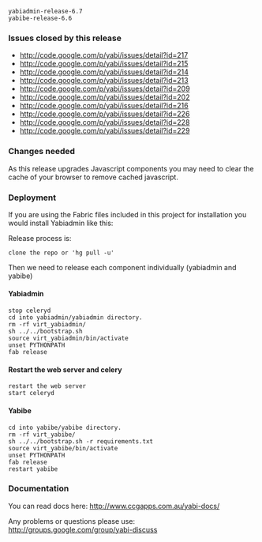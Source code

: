 
```
yabiadmin-release-6.7
yabibe-release-6.6
```

### Issues closed by this release ###

  * http://code.google.com/p/yabi/issues/detail?id=217
  * http://code.google.com/p/yabi/issues/detail?id=215
  * http://code.google.com/p/yabi/issues/detail?id=214
  * http://code.google.com/p/yabi/issues/detail?id=213
  * http://code.google.com/p/yabi/issues/detail?id=209
  * http://code.google.com/p/yabi/issues/detail?id=202
  * http://code.google.com/p/yabi/issues/detail?id=216
  * http://code.google.com/p/yabi/issues/detail?id=226
  * http://code.google.com/p/yabi/issues/detail?id=228
  * http://code.google.com/p/yabi/issues/detail?id=229


### Changes needed ###

As this release upgrades Javascript components you may need to clear the cache of your browser to remove cached javascript.

### Deployment ###
If you are using the Fabric files included in this project for installation you would install Yabiadmin like this:

Release process is:

```
clone the repo or 'hg pull -u'
```

Then we need to release each component individually (yabiadmin and yabibe)

#### Yabiadmin ####

```
stop celeryd
cd into yabiadmin/yabiadmin directory.
rm -rf virt_yabiadmin/
sh ../../bootstrap.sh
source virt_yabiadmin/bin/activate
unset PYTHONPATH
fab release
```


#### Restart the web server and celery ####

```
restart the web server
start celeryd
```

#### Yabibe ####

```
cd into yabibe/yabibe directory.
rm -rf virt_yabibe/
sh ../../bootstrap.sh -r requirements.txt
source virt_yabibe/bin/activate
unset PYTHONPATH
fab release
restart yabibe
```


### Documentation ###
You can read docs here: http://www.ccgapps.com.au/yabi-docs/

Any problems or questions please use:
http://groups.google.com/group/yabi-discuss
